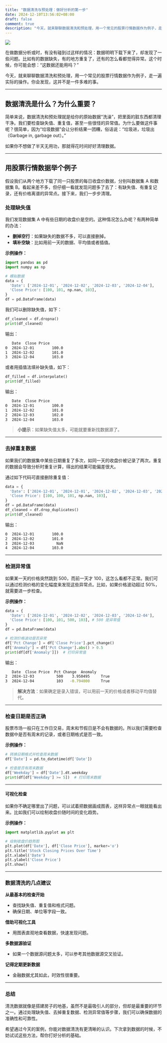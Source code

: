```yaml
---
title: "数据清洗与预处理：做好分析的第一步"
date: 2024-12-10T13:56:02+08:00
draft: false
comment: true
description: "今天，就来聊聊数据清洗和预处理，用一个常见的股票行情数据作为例子，走一遍实际的操作。你会发现，这并不是一件多难的事。"
---
```


![](https://cdn.jsdelivr.net/gh/poloxue/images@2024-12/2024-12-10-financial-data-processing-00.jpeg)

在做数据分析或时，有没有碰到过这样的情况：数据明明下载下来了，却发现了一些问题。比如有的数据缺失，有的地方重复了，还有的怎么看都觉得异常。这个时候，你可能会想：“这数据还能用吗？” 

今天，就来聊聊数据清洗和预处理，用一个常见的股票行情数据作为例子，走一遍实际的操作。你会发现，这并不是一件多难的事。

---

## 数据清洗是什么？为什么重要？

简单来说，数据清洗和预处理就是给你的原始数据“洗澡”，把里面的脏东西都清理干净。我们要检查缺失值、重复值，甚至一些很怪的异常值。为什么要做这件事呢？很简单，因为“垃圾数据”会让分析结果一团糟，俗话说：“垃圾进，垃圾出（Garbage in, garbage out）。”

如果你不想做了半天无用功，那就得花时间好好清理数据。

---

## 用股票行情数据举个例子

假设我们从两个地方下载了同一只股票的每日收盘价数据，分别叫数据集 A 和数据集 B。看起来差不多，但仔细一看就发现问题多了去了：有缺失值、有重复记录，还有价格离谱的异常点。接下来，我们一步步清理。

### **处理缺失值**

我们发现数据集 A 中有些日期的收盘价是空的。这种情况怎么办呢？有两种简单的办法：

- **删掉空行**：如果缺失的数据不多，可以直接删掉。
- **填补空缺**：比如用前一天的数据、平均值或者插值。

**示例操作：**

```python
import pandas as pd
import numpy as np

# 模拟数据
data = {
  'Date': ['2024-12-01', '2024-12-02', '2024-12-03', '2024-12-04'],
  'Close Price': [100, 101, np.nan, 103],
}
df = pd.DataFrame(data)
```

我们可以删除缺失值，如下：

```python
df_cleaned = df.dropna()
print(df_cleaned)
```

输出：

```bash
   Date  Close Price
0  2024-12-01        100.0
1  2024-12-02        101.0
3  2024-12-04        103.0
```

或者用插值法填补缺失值，如下：

```python
df_filled = df.interpolate()
print(df_filled)
```

输出：

```bash
   Date  Close Price
0  2024-12-01        100.0
1  2024-12-02        101.0
2  2024-12-03        102.0
3  2024-12-04        103.0
```

> **小提示**：如果缺失值太多，可能就要重新找数据源了。

---

### **去掉重复数据**

如果我们的数据集中某些日期重复了多次，如同一天的收盘价被记录了两次。重复的数据会导致分析时重复计算，得出的结果可能偏差很大。

通过如下代码可直接删除重复值：

```python
data = {
  'Date': ['2024-12-01', '2024-12-01', '2024-12-02', '2024-12-03', '2024-12-04'],
  'Close Price': [100, 100, 101, np.nan, 103],
}
df = pd.DataFrame(data)
df_cleaned = df.drop_duplicates()
print(df_cleaned)
```

输出：

```bash
0  2024-12-01        100.0
2  2024-12-02        101.0
3  2024-12-03          NaN
4  2024-12-04        103.0
```

---

###  **检测异常值**

如果某一天的价格突然跳到 500，而前一天才 100，这怎么看都不正常。我们可以通过检测价格的变化幅度来发现这些异常点。比如，如果价格波动超过 50%，就需要进一步检查。

**示例操作：**

```python
data = {
  'Date': ['2024-12-01', '2024-12-02', '2024-12-03', '2024-12-04'],
  'Close Price': [100, 101, 500, 103], # 500 是异常值
}  
df = pd.DataFrame(data)

# 检测价格波动是否异常
df['Pct Change'] = df['Close Price'].pct_change()
df['Anomaly'] = df['Pct Change'].abs() > 0.5
print(df[df['Anomaly']])  # 打印异常值
```

输出：

```bash
   Date  Close Price  Pct Change  Anomaly
2  2024-12-03          500    3.950495     True
3  2024-12-04          103   -0.794000     True
```

> **解决方法**：如果确定是录入错误，可以用前一天的价格或者移动平均值替代。

---

### **检查日期是否正确**

股票市场一般只在工作日交易，周末和节假日是不会有数据的。所以我们需要检查数据中是否有周末的记录，或者日期格式是否一致。

**示例操作：**

```python
# 转换日期格式并检查周末数据
df['Date'] = pd.to_datetime(df['Date'])

# 检查是否有周末数据
df['Weekday'] = df['Date'].dt.weekday
print(df[df['Weekday'] >= 5])  # 打印周末数据
```

---

#### **可视化检查**

如果你不确定哪里出了问题，可以试着把数据画成图表，这样异常点一眼就能看出来。比如我们可以绘制收盘价随时间的变化趋势。

**示例操作：**
```python
import matplotlib.pyplot as plt

# 绘制收盘价趋势图
plt.plot(df['Date'], df['Close Price'], marker='o')
plt.title('Stock Closing Prices Over Time')
plt.xlabel('Date')
plt.ylabel('Close Price')
plt.show()
```

---

### 数据清洗的几点建议

**从最基本的检查开始**

- 查找缺失值、重复值和格式问题。
- 确保日期、单位等字段一致。

**借助可视化工具**

- 用图表直观地查看数据，快速发现问题。

**多数据源验证**

- 如果一个数据源问题太多，可以参考其他数据源交叉验证。

**记得定期更新数据**

- 金融数据尤其如此，时效性很重要。

---

### 总结

清洗数据就像是搭建房子的地基，虽然不是最吸引人的部分，但却是最重要的环节之一。通过处理缺失值、去掉重复数据、检测异常值等步骤，我们可以确保数据的准确性和可靠性。

希望通过今天的案例，你能对数据清洗有更清晰的认识。下次拿到数据的时候，不妨试试这些方法，帮你打好分析的基础。
